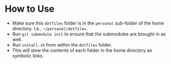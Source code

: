 # How to Use

- Make sure this `dotfiles` folder is in the `personal` sub-folder of the home
  directory. I.e., `~/personal/dotfiles`.
- Run `git submodule init` to ensure that the submodules are brought in as
  well.
- Run `install.sh` from within the `dotfiles` folder.
- This will stow the contents of each folder in the home directory as symbolic
  links.

